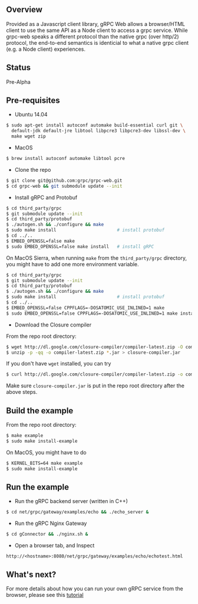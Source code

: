 ## Overview

Provided as a Javascript client library, gRPC Web allows a browser/HTML client
to use the same API as a Node client to access a grpc service. While grpc-web
speaks a different protocol than the native grpc (over http/2) protocol, the
end-to-end semantics is identicial to what a native grpc client (e.g. a Node
client) experiences.

## Status

Pre-Alpha

## Pre-requisites

* Ubuntu 14.04

```sh
$ sudo apt-get install autoconf automake build-essential curl git \
  default-jdk default-jre libtool libpcre3 libpcre3-dev libssl-dev \
  make wget zip
```

* MacOS

```sh
$ brew install autoconf automake libtool pcre
```

* Clone the repo

```sh
$ git clone git@github.com:grpc/grpc-web.git
$ cd grpc-web && git submodule update --init
```

* Install gRPC and Protobuf

```sh
$ cd third_party/grpc
$ git submodule update --init
$ cd third_party/protobuf
$ ./autogen.sh && ./configure && make
$ sudo make install                       # install protobuf
$ cd ../..
$ EMBED_OPENSSL=false make
$ sudo EMBED_OPENSSL=false make install   # install gRPC
```

On MacOS Sierra, when running `make` from the `third_party/grpc` directory,
you might have to add one more environment variable.

```sh
$ cd third_party/grpc
$ git submodule update --init
$ cd third_party/protobuf
$ ./autogen.sh && ./configure && make
$ sudo make install                       # install protobuf
$ cd ../..
$ EMBED_OPENSSL=false CPPFLAGS=-DOSATOMIC_USE_INLINED=1 make
$ sudo EMBED_OPENSSL=false CPPFLAGS=-DOSATOMIC_USE_INLINED=1 make install  # install gRPC
```

* Download the Closure compiler

From the repo root directory:

```sh
$ wget http://dl.google.com/closure-compiler/compiler-latest.zip -O compiler-latest.zip
$ unzip -p -qq -o compiler-latest.zip *.jar > closure-compiler.jar
```

If you don't have `wget` installed, you can try

```sh
$ curl http://dl.google.com/closure-compiler/compiler-latest.zip -o compiler-latest.zip
```

Make sure `closure-compiler.jar` is put in the repo root directory after the
above steps.

## Build the example

From the repo root directory:

```sh
$ make example
$ sudo make install-example
```

On MacOS, you might have to do

```sh
$ KERNEL_BITS=64 make example
$ sudo make install-example
```

## Run the example

* Run the gRPC backend server (written in C++)

```sh
$ cd net/grpc/gateway/examples/echo && ./echo_server &
```

* Run the gRPC Nginx Gateway

```sh
$ cd gConnector && ./nginx.sh &
```

* Open a browser tab, and Inspect
```
http://<hostname>:8080/net/grpc/gateway/examples/echo/echotest.html
```


## What's next?

For more details about how you can run your own gRPC service from the browser,
please see this [tutorial](tutorial.md)
